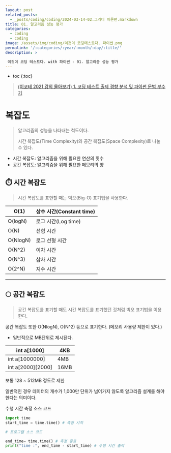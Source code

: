 ```yaml
---
layout: post
related_posts:
  - _posts/coding/coding/2024-03-14-02.그리디 이론편.markdown
title: 01. 알고리즘 성능 평가
categories:
  - coding
  - coding
image: /assets/img/coding/이것이 코딩테스트다. 파이썬.png
permalink: '/:categories/:year/:month/:day/:title/'
description: >

 이것이 코딩 테스트다. with 파이썬 - 01. 알고리즘 성능 평가
---
```


* toc
{:toc}

> [(이코테 2021 강의 몰아보기) 1. 코딩 테스트 출제 경향 분석 및 파이썬 문법 부수기](https://www.youtube.com/watch?v=m-9pAwq1o3w&list=PLRx0vPvlEmdAghTr5mXQxGpHjWqSz0dgC&index=1)

# 복잡도

> 알고리즘의 성능을 나타내는 척도이다.
>  
>시간 복잡도(Time Complexity)와 공간 복잡도(Space Complexity)로 나눌 수 있다.

- 시간 복잡도: 알고리즘을 위해 필요한 연산의 횟수
- 공간 복잡도: 알고리즘을 위해 필요한 메모리의 양

## ⏱️ 시간 복잡도

> 시간 복잡도를 표현할 때는 빅오(Big-O) 표기법을 사용한다.
> 

| O(1) | 상수 시간(Constant time) |
| --- | --- |
| O(logN) | 로그 시간(Log time) |
| O(N) | 선형 시간 |
| O(NlogN) | 로그 선형 시간 |
| O(N^2) | 이차 시간 |
| O(N^3) | 삼차 시간 |
| O(2^N) | 지수 시간 |

---

## 🌕 공간 복잡도


> 공간 복잡도를 표기할 때도 시간 복잡도를 표기했던 것처럼 빅오 표기법을 이용한다.

공간 복잡도 또한 O(NlogN), O(N^2) 등으로 표기한다. (메모리 사용량 제한이 있다.)

- 일반적으로 MB단위로 제시된다.


| int a[1000] | 4KB |
| --- | --- |
| int a[1000000] | 4MB |
| int a[2000][2000] | 16MB |

보통 128 ~ 512MB 정도로 제한

일반적인 경우 데이터의 개수가 1,000만 단위가 넘어가지 않도록 알고리즘 설계를 해야 한다는 의미이다.

수행 시간 측정 소스 코드

```python
import time
start_time = time.time() # 측정 시작

# 프로그램 소스 코드

end_time= time.time() # 측정 종료
print("time :", end_time - start_time) # 수행 시간 출력
```
